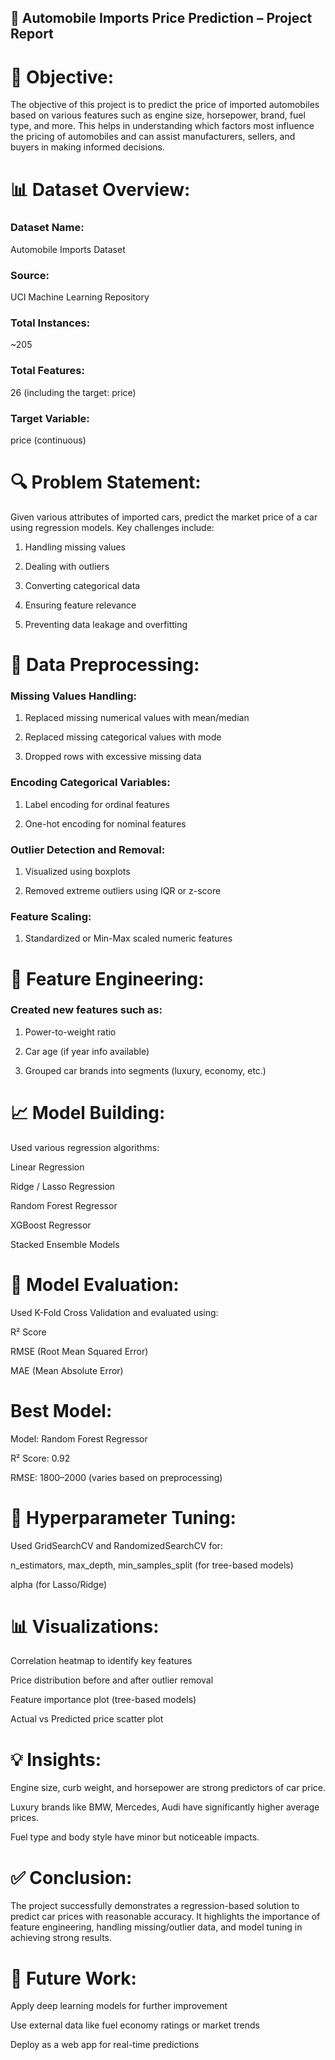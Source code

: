 ## 🚗 Automobile Imports Price Prediction – Project Report

# 📌 Objective:

The objective of this project is to predict the price of imported automobiles based on various features such as engine size, horsepower, brand, fuel type, and more. This helps in understanding which factors most influence the pricing of automobiles and can assist manufacturers, sellers, and buyers in making informed decisions.

# 📊 Dataset Overview:

### Dataset Name: 
Automobile Imports Dataset

### Source: 
UCI Machine Learning Repository

### Total Instances:
~205

### Total Features:
26 (including the target: price)

### Target Variable: 
price (continuous)

# 🔍 Problem Statement:
Given various attributes of imported cars, predict the market price of a car using regression models.
Key challenges include:

1) Handling missing values

2) Dealing with outliers

3) Converting categorical data

4) Ensuring feature relevance

5) Preventing data leakage and overfitting

# 🧹 Data Preprocessing:

### Missing Values Handling:

1) Replaced missing numerical values with mean/median

2) Replaced missing categorical values with mode

3) Dropped rows with excessive missing data

### Encoding Categorical Variables:

1) Label encoding for ordinal features

2) One-hot encoding for nominal features

### Outlier Detection and Removal:

1) Visualized using boxplots

2) Removed extreme outliers using IQR or z-score

### Feature Scaling:

1) Standardized or Min-Max scaled numeric features

# 🔧 Feature Engineering:

### Created new features such as:

1) Power-to-weight ratio

2) Car age (if year info available)

3) Grouped car brands into segments (luxury, economy, etc.)

# 📈 Model Building:

Used various regression algorithms:

Linear Regression

Ridge / Lasso Regression

Random Forest Regressor

XGBoost Regressor

Stacked Ensemble Models

# 🧪 Model Evaluation:

Used K-Fold Cross Validation and evaluated using:

R² Score

RMSE (Root Mean Squared Error)

MAE (Mean Absolute Error)

# Best Model:

Model: Random Forest Regressor

R² Score: 0.92

RMSE: 1800–2000 (varies based on preprocessing)

# 🧠 Hyperparameter Tuning:

Used GridSearchCV and RandomizedSearchCV for:

n_estimators, max_depth, min_samples_split (for tree-based models)

alpha (for Lasso/Ridge)

# 📊 Visualizations:

Correlation heatmap to identify key features

Price distribution before and after outlier removal

Feature importance plot (tree-based models)

Actual vs Predicted price scatter plot

# 💡 Insights:

Engine size, curb weight, and horsepower are strong predictors of car price.

Luxury brands like BMW, Mercedes, Audi have significantly higher average prices.

Fuel type and body style have minor but noticeable impacts.

# ✅ Conclusion:

The project successfully demonstrates a regression-based solution to predict car prices with reasonable accuracy. It highlights the importance of feature engineering, handling missing/outlier data, and model tuning in achieving strong results.

# 📁 Future Work:

Apply deep learning models for further improvement

Use external data like fuel economy ratings or market trends

Deploy as a web app for real-time predictions
